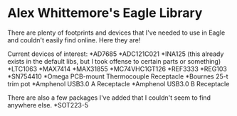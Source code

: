Alex Whittemore's Eagle Library
===============================

There are plenty of footprints and devices that I've needed to use in Eagle and couldn't easily find online. Here they are!

Current devices of interest:
*AD7685
*ADC121C021
*INA125 (this already exists in the default libs, but I took offense to certain parts or something)
*LTC1063
*MAX7414
*MAX31855
*MC74VHC1GT126
*REF3333
*REG103
*SN754410
*Omega PCB-mount Thermocouple Receptacle
*Bournes 25-t trim pot
*Amphenol USB3.0 A Receptacle
*Amphenol USB3.0 B Receptacle

There are also a few packages I've added that I couldn't seem to find anywhere else.
*SOT223-5